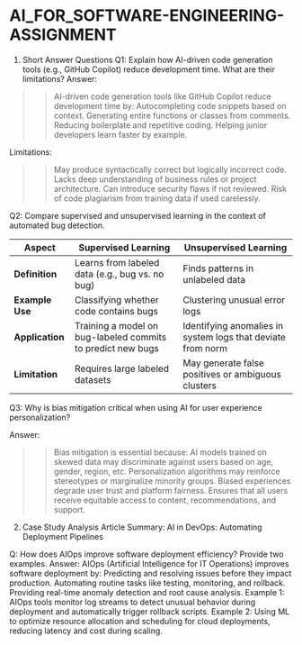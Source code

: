 # AI_FOR_SOFTWARE-ENGINEERING-ASSIGNMENT

1. Short Answer Questions
Q1: Explain how AI-driven code generation tools (e.g., GitHub Copilot) reduce development time. What are their limitations?
Answer:
>> AI-driven code generation tools like GitHub Copilot reduce development time by:
>> Autocompleting code snippets based on context.
>> Generating entire functions or classes from comments.
>> Reducing boilerplate and repetitive coding.
>> Helping junior developers learn faster by example.

Limitations:
>> May produce syntactically correct but logically incorrect code.
>> Lacks deep understanding of business rules or project architecture.
>> Can introduce security flaws if not reviewed.
>> Risk of code plagiarism from training data if used carelessly.
>>
Q2: Compare supervised and unsupervised learning in the context of automated bug detection.

| Aspect          | Supervised Learning                                         | Unsupervised Learning                                       |
| --------------- | ----------------------------------------------------------- | ----------------------------------------------------------- |
| **Definition**  | Learns from labeled data (e.g., bug vs. no bug)             | Finds patterns in unlabeled data                            |
| **Example Use** | Classifying whether code contains bugs                      | Clustering unusual error logs                               |
| **Application** | Training a model on bug-labeled commits to predict new bugs | Identifying anomalies in system logs that deviate from norm |
| **Limitation**  | Requires large labeled datasets                             | May generate false positives or ambiguous clusters          |


Q3: Why is bias mitigation critical when using AI for user experience personalization?

Answer:
>> Bias mitigation is essential because:
>> AI models trained on skewed data may discriminate against users based on age, gender, region, etc.
>> Personalization algorithms may reinforce stereotypes or marginalize minority groups.
>> Biased experiences degrade user trust and platform fairness.
>> Ensures that all users receive equitable access to content, recommendations, and support.

2. Case Study Analysis
Article Summary: AI in DevOps: Automating Deployment Pipelines

Q: How does AIOps improve software deployment efficiency? Provide two examples.
Answer:
AIOps (Artificial Intelligence for IT Operations) improves software deployment by:
Predicting and resolving issues before they impact production.
Automating routine tasks like testing, monitoring, and rollback.
Providing real-time anomaly detection and root cause analysis.
Example 1:
AIOps tools monitor log streams to detect unusual behavior during deployment and automatically trigger rollback scripts.
Example 2:
Using ML to optimize resource allocation and scheduling for cloud deployments, reducing latency and cost during scaling.

